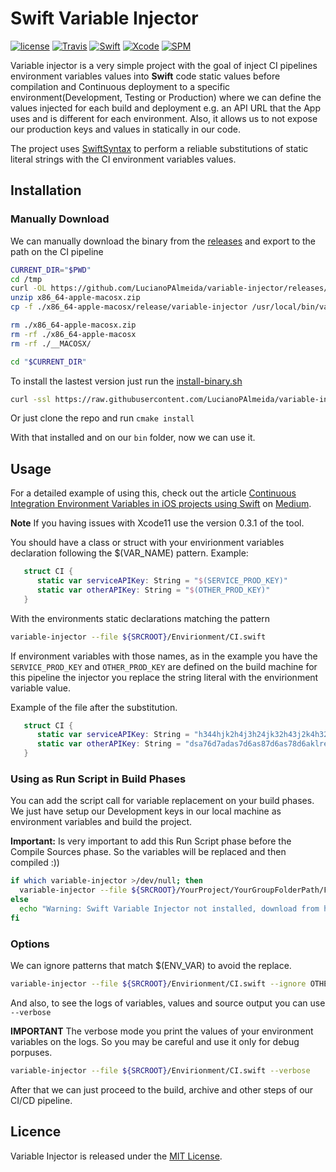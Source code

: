 # Swift Variable Injector

[![license](https://img.shields.io/github/license/mashape/apistatus.svg)](https://opensource.org/licenses/MIT)
[![Travis](https://img.shields.io/travis/LucianoPAlmeida/variable-injector.svg)](https://travis-ci.org/LucianoPAlmeida/variable-injector)
[![Swift](https://img.shields.io/badge/Swift-5.1-orange.svg)](https://swift.org)
[![Xcode](https://img.shields.io/badge/Xcode-11.3-blue.svg)](https://developer.apple.com/xcode)
[![SPM](https://img.shields.io/badge/SPM-orange.svg)](https://swift.org/package-manager/)

Variable injector is a very simple project with the goal of inject CI pipelines environment variables values into **Swift** code  static values before compilation and Continuous deployment to a specific environment(Development, Testing or Production) where we can define the values injected for each build and deployment e.g. an API URL that the App uses and is different for each environment. Also, it allows us to not expose our production keys and values in statically in our code.

The project uses [SwiftSyntax](https://github.com/apple/swift-syntax) to perform a reliable substitutions of static literal strings with the CI environment variables values. 

## Installation

### Manually Download
We can manually download the binary from the [releases](https://github.com/LucianoPAlmeida/variable-injector/releases) and export to the path on the CI pipeline

```sh
CURRENT_DIR="$PWD"
cd /tmp
curl -OL https://github.com/LucianoPAlmeida/variable-injector/releases/download/0.3.1/x86_64-apple-macosx.zip
unzip x86_64-apple-macosx.zip
cp -f ./x86_64-apple-macosx/release/variable-injector /usr/local/bin/variable-injector

rm ./x86_64-apple-macosx.zip
rm -rf ./x86_64-apple-macosx
rm -rf ./__MACOSX/

cd "$CURRENT_DIR"
```

To install the lastest version just run the [install-binary.sh](scripts/install-binary.sh)

```sh
curl -ssl https://raw.githubusercontent.com/LucianoPAlmeida/variable-injector/master/scripts/install-binary.sh | sh
```

Or just clone the repo and run `cmake install`

With that installed and on our `bin` folder, now we can use it.


## Usage

For a detailed example of using this, check out the article [Continuous Integration Environment Variables in iOS projects using Swift](https://medium.com/@lucianoalmeida1/continuous-integration-environment-variables-in-ios-projects-using-swift-f72e50176a91) on [Medium](https://medium.com).

**Note**
If you having issues with Xcode11 use the version 0.3.1 of the tool.

You should have a class or struct with your envirionment variables declaration following the $(VAR_NAME) pattern.
Example:
```swift
   struct CI {
      static var serviceAPIKey: String = "$(SERVICE_PROD_KEY)"
      static var otherAPIKey: String = "$(OTHER_PROD_KEY)"
   }
```

With the environments static declarations matching the pattern

```sh
variable-injector --file ${SRCROOT}/Envirionment/CI.swift 

```
If environment variables with those names, as in the example you have the `SERVICE_PROD_KEY` and `OTHER_PROD_KEY` are defined on the build machine for this pipeline the injector you replace the string literal with the envirionment variable value.  

Example of the file after the substitution. 

```swift
   struct CI {
      static var serviceAPIKey: String = "h344hjk2h4j3h24jk32h43j2k4h32jk4hkj324h"
      static var otherAPIKey: String = "dsa76d7adas7d6as87d6as78d6aklre423s7d6as8d7s6"
   }
```

### Using as Run Script in Build Phases

You can add the script call for variable replacement on your build phases. We just have setup our Development keys in our local machine as environment variables and build the project.

**Important:** Is very important to add this Run Script phase before the Compile Sources phase. So the variables will be replaced and then compiled :))

```sh
if which variable-injector >/dev/null; then
  variable-injector --file ${SRCROOT}/YourProject/YourGroupFolderPath/File.swift --verbose # Pass your paramenters
else
  echo "Warning: Swift Variable Injector not installed, download from https://github.com/LucianoPAlmeida/variable-injector"
fi
```

### Options

We can ignore patterns that match $(ENV_VAR) to avoid the replace. 

```sh
variable-injector --file ${SRCROOT}/Envirionment/CI.swift --ignore OTHER_PROD_KEY

```

And also, to see the logs of variables, values and source output you can use `--verbose` 

**IMPORTANT** 
The verbose mode you print the values of your environment variables on the logs. So you may be careful and use it only for debug porpuses.

```sh
variable-injector --file ${SRCROOT}/Envirionment/CI.swift --verbose

```

After that we can just proceed to the build, archive and other steps of our CI/CD pipeline. 

## Licence
Variable Injector is released under the [MIT License](https://opensource.org/licenses/MIT).
